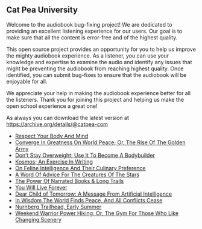 Cat Pea University
---

Welcome to the audiobook bug-fixing project! We are dedicated to providing an excellent listening experience for our users. Our goal is to make sure that all the content is error-free and of the highest quality.

This open source project provides an opportunity for you to help us improve the mighty audiobook experience. As a listener, you can use your knowledge and expertise to examine the audio and identify any issues that might be preventing the audiobook from reaching highest quality. Once identified, you can submit bug-fixes to ensure that the audiobook will be enjoyable for all.

We appreciate your help in making the audiobook experience better for all the listeners. Thank you for joining this project and helping us make the open school experience a great one!

As always you can download the latest version at https://archive.org/details/@catpea-com

- [Respect Your Body And Mind](docs/poem-1513.mp3)
- [Converge In Greatness On World Peace; Or, The Rise Of The Golden Army](docs/poem-1512.mp3)
- [Don’t Stay Overweight; Use It To Become A Bodybuilder](docs/poem-1511.mp3)
- [Kosmos; An Exercise In Writing](docs/poem-1510.mp3)
- [On Feline Intelligence And Their Culinary Preference](docs/poem-1509.mp3)
- [A Word Of Advice For The Creatures Of The Stars](docs/poem-1508.mp3)
- [The Power Of Narrated Books & Long Trails](docs/poem-1507.mp3)
- [You Will Live Forever](docs/poem-1506.mp3)
- [Dear Child of Tomorrow: A Message From Artificial Intelligence](docs/poem-1505.mp3)
- [In Wisdom The World Finds Peace, And All Conflicts Cease](docs/poem-1504.mp3)
- [Nurnberg Trailhead, Early Summer](docs/poem-1503.mp3)
- [Weekend Warrior Power Hiking; Or, The Gym For Those Who Like Changing Scenery](docs/poem-1502.mp3)

